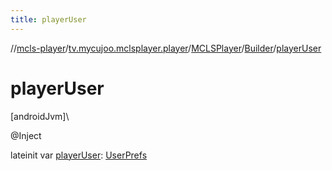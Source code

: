 ```yaml
---
title: playerUser
---
```

//[mcls-player](../../../../index.html)/[tv.mycujoo.mclsplayer.player](../../index.html)/[MCLSPlayer](../index.html)/[Builder](index.html)/[playerUser](player-user.html)



# playerUser



[androidJvm]\




@Inject



lateinit var [playerUser](player-user.html): [UserPrefs](../../../tv.mycujoo.mclsplayer.player.user/-user-prefs/index.html)




